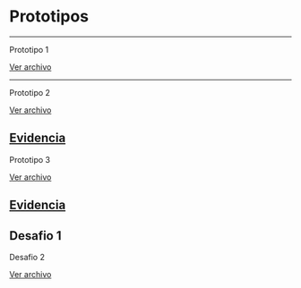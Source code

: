 # Prototipos
---
Prototipo 1

[Ver archivo](https://github.com/hopeosorio/Prototipos/blob/main/prototipo1.unitypackage)

---
Prototipo 2

[Ver archivo](https://github.com/hopeosorio/Prototipos/blob/main/prototipo%202.unitypackage)

[Evidencia](https://github.com/hopeosorio/Prototipos/blob/main/Prototipo2.pdf)
---
Prototipo 3

[Ver archivo](https://github.com/hopeosorio/Prototipos/blob/main/prototipo3.unitypackage)

[Evidencia](https://github.com/user-attachments/files/17347967/Prototipo3.pdf)
---
Desafio 1
---
Desafio 2

[Ver archivo]()

